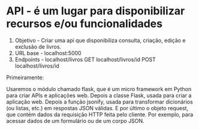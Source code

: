 #  API - é um lugar para disponibilizar recursos e/ou funcionalidades

1. Objetivo - Criar uma api que disponibiliza consulta, criação, edição e exclusão de livros.
2. URL base - localhost:5000
3. Endpoints -
    localhost/livros GET
    localhost/livros/id POST
    localhost/livros/id

Primeiramente:

Usaremos o módulo chamado flask, que é um micro framework em Python para criar APIs e aplicações web.
Depois a classe Flask, usada para criar a aplicação web.
Depois a função jsonify, usada para transformar dicionários (ou listas, etc.) em respostas JSON válidas.
E por último o objeto request, que contém dados da requisição HTTP feita pelo cliente. Por exemplo, para acessar dados de um formulário ou de um corpo JSON.
